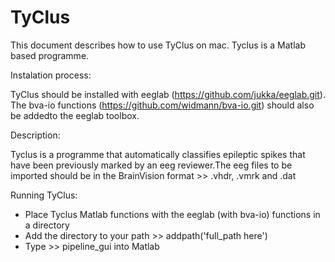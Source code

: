 # TyClus

This document describes how to use TyClus on mac. Tyclus is a Matlab based programme.

Instalation process:

TyClus should be installed with eeglab (https://github.com/jukka/eeglab.git). The bva-io functions (https://github.com/widmann/bva-io.git) should also be addedto the eeglab toolbox.

Description:

Tyclus is a programme that automatically classifies epileptic spikes that have been previously marked by an eeg reviewer.The eeg files to be imported should be in the BrainVision format >> .vhdr, .vmrk and .dat 

Running TyClus:

* Place Tyclus Matlab functions with the eeglab (with bva-io) functions in a directory
* Add the directory to your path >> addpath('full_path here')
* Type >> pipeline_gui into Matlab

